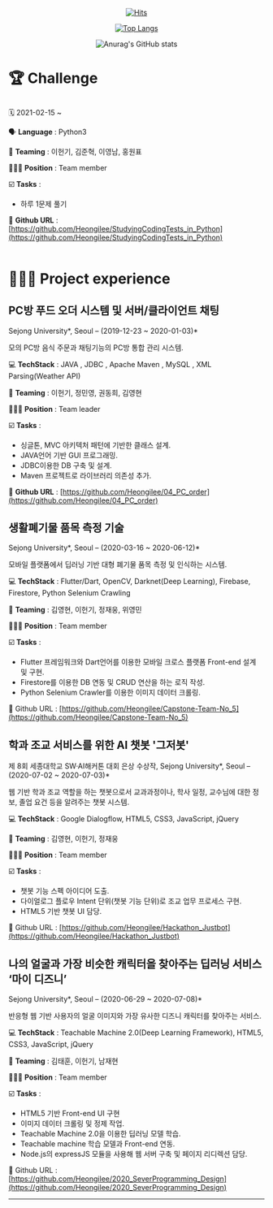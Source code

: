   <div align=center>
	
  [![Hits](https://hits.seeyoufarm.com/api/count/incr/badge.svg?url=https%3A%2F%2Fgithub.com%2FHeongilee&count_bg=%2379C83D&title_bg=%23555555&icon=github.svg&icon_color=%23E7E7E7&title=%EB%B0%A9%EB%AC%B8%EC%9E%90+%EC%88%98&edge_flat=false)](https://hits.seeyoufarm.com)
   
[![Top Langs](https://github-readme-stats.vercel.app/api/top-langs/?username=Heongilee&layout=compact)](https://github.com/anuraghazra/github-readme-stats)
   
![Anurag's GitHub stats](https://github-readme-stats.vercel.app/api?username=Heongilee&show_icons=true&theme=tokyonight)
	
  </div>

# 🏆 Challenge

## 

🗓️ 2021-02-15 ~ 

🗣️ **Language** : Python3

👥 **Teaming** : 이헌기, 김준혁, 이영남, 홍원표

🙋🏻‍♂️ **Position** : Team member

☑️ **Tasks** : 

- 하루 1문제 풀기

🔗 **Github URL** : [https://github.com/Heongilee/StudyingCodingTests_in_Python](https://github.com/Heongilee/StudyingCodingTests_in_Python)   
<br>
# **👨🏻‍💻** Project experience

## PC방 푸드 오더 시스템 및 서버/클라이언트 채팅

Sejong University*, Seoul – (2019-12-23 ~ 2020-01-03)*

모의 PC방 음식 주문과 채팅기능의 PC방 통합 관리 시스템.

💻 **TechStack** : JAVA , JDBC , Apache Maven , MySQL , XML Parsing(Weather API)

👥 **Teaming** : 이헌기, 정민영, 권동희, 김영현

🙋🏻‍♂️ **Position** : Team leader

☑️ **Tasks** : 

- 싱글톤, MVC 아키텍처 패턴에 기반한 클래스 설계.
- JAVA언어 기반 GUI 프로그래밍.
- JDBC이용한 DB 구축 및 설계.
- Maven 프로젝트로 라이브러리 의존성 추가.

🔗 **Github URL** : [https://github.com/Heongilee/04_PC_order](https://github.com/Heongilee/04_PC_order)

## 생활폐기물 품목 측정 기술

Sejong University*, Seoul – (2020-03-16 ~ 2020-06-12)*

모바일 플랫폼에서 딥러닝 기반 대형 폐기물 품목 측정 및 인식하는 시스템.

💻 **TechStack** : Flutter/Dart, OpenCV, Darknet(Deep Learning), Firebase, Firestore, Python Selenium Crawling

👥 **Teaming** : 김영현, 이헌기, 정재웅, 위영민

🙋🏻‍♂️ **Position** : Team member

☑️ **Tasks** : 

- Flutter 프레임워크와 Dart언어를 이용한 모바일 크로스 플랫폼 Front-end 설계 및 구현.
- Firestore를 이용한 DB 연동 및 CRUD 연산을 하는 로직 작성.
- Python Selenium Crawler를 이용한 이미지 데이터 크롤링.

🔗 Github URL : [https://github.com/Heongilee/Capstone-Team-No_5](https://github.com/Heongilee/Capstone-Team-No_5)

## 학과 조교 서비스를 위한 AI 챗봇 '그저봇'

제 8회 세종대학교 SW·AI해커톤 대회 은상 수상작, 
Sejong University*, Seoul – (2020-07-02 ~ 2020-07-03)*

웹 기반 학과 조교 역할을 하는 챗봇으로서 교과과정이나, 학사 일정, 교수님에 대한 정보, 졸업 요건 등을 알려주는 챗봇 시스템.

💻 **TechStack** : Google Dialogflow, HTML5, CSS3, JavaScript, jQuery

👥 **Teaming** : 김영현, 이헌기, 정재웅

🙋🏻‍♂️ **Position** : Team member

☑️ **Tasks** : 

- 챗봇 기능 스펙 아이디어 도출.
- 다이얼로그 플로우 Intent 단위(챗봇 기능 단위)로 조교 업무 프로세스 구현.
- HTML5 기반 챗봇 UI 담당.

🔗 Github URL : [https://github.com/Heongilee/Hackathon_Justbot](https://github.com/Heongilee/Hackathon_Justbot)

## 나의 얼굴과 가장 비슷한 캐릭터을 찾아주는 딥러닝 서비스 ‘마이 디즈니’

Sejong University*, Seoul – (2020-06-29 ~ 2020-07-08)*

반응형 웹 기반 사용자의 얼굴 이미지와 가장 유사한 디즈니 캐릭터를 찾아주는 서비스.

💻 **TechStack** : Teachable Machine 2.0(Deep Learning Framework), HTML5, CSS3, JavaScript, jQuery

👥 **Teaming** : 김태훈, 이헌기, 남재현

🙋🏻‍♂️ **Position** : Team member

☑️ **Tasks** : 

- HTML5 기반 Front-end UI 구현
- 이미지 데이터 크롤링 및 정제 작업.
- Teachable Machine 2.0을 이용한 딥러닝 모델 학습.
- Teachable machine 학습 모델과 Front-end 연동.
- Node.js의 expressJS 모듈을 사용해 웹 서버 구축 및 페이지 리디렉션 담당.

🔗 Github URL : [https://github.com/Heongilee/2020_SeverProgramming_Design](https://github.com/Heongilee/2020_SeverProgramming_Design)
   
---
<!--
**Heongilee/Heongilee** is a ✨ _special_ ✨ repository because its `README.md` (this file) appears on your GitHub profile.

Here are some ideas to get you started:

- 🔭 I’m currently working on ...
- 🌱 I’m currently learning ...
- 👯 I’m looking to collaborate on ...
- 🤔 I’m looking for help with ...
- 💬 Ask me about ...
- 📫 How to reach me: ...
- 😄 Pronouns: ...
- ⚡ Fun fact: ...
-->
